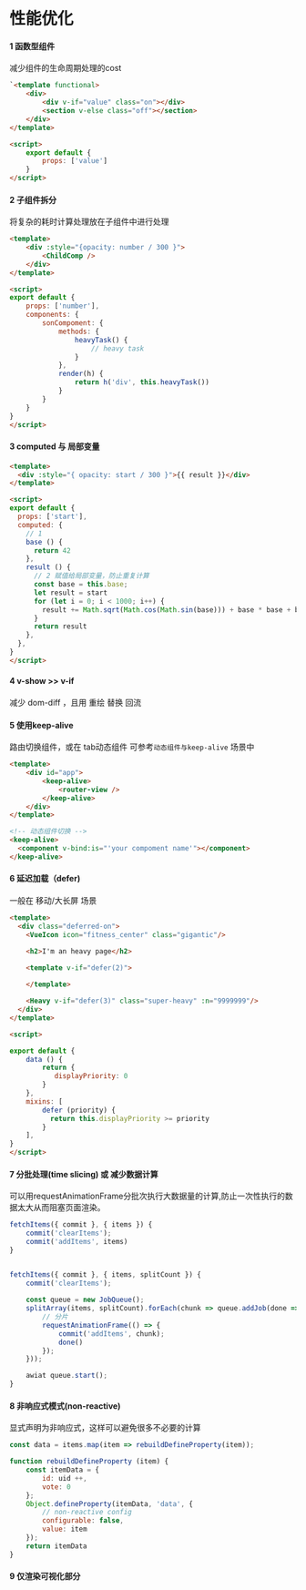 # 性能优化

#### 1 函数型组件

减少组件的生命周期处理的cost

```html
`<template functional>
    <div>
        <div v-if="value" class="on"></div>
        <section v-else class="off"></section>
    </div>
</template>

<script>
    export default {
        props: ['value']
    }
</script>
```

#### 2 子组件拆分

将复杂的耗时计算处理放在子组件中进行处理

```html
<template>
    <div :style="{opacity: number / 300 }">
        <ChildComp />
    </div>
</template>

<script>
export default {
    props: ['number'],
    components: {
        sonCompoment: {
            methods: {
                heavyTask() {
                    // heavy task
                }
            },
            render(h) {
                return h('div', this.heavyTask())
            }
        }
    }
}
</script>
```

#### 3  computed 与 局部变量

```html
<template>
  <div :style="{ opacity: start / 300 }">{{ result }}</div>
</template>

<script>
export default {
  props: ['start'],
  computed: {
    // 1 
    base () {
      return 42
    },
    result () {
      // 2 赋值给局部变量，防止重复计算
      const base = this.base;
      let result = start
      for (let i = 0; i < 1000; i++) {
        result += Math.sqrt(Math.cos(Math.sin(base))) + base * base + base + base * 2 + base * 3
      }
      return result
    },
  },
}
</script>
```

#### 4 v-show >> v-if

减少 dom-diff ，且用 重绘 替换 回流

#### 5 使用keep-alive

路由切换组件，或在 tab动态组件 可参考`动态组件与keep-alive` 场景中 

```html
<template>
    <div id="app">
        <keep-alive>
            <router-view />
        </keep-alive>
    </div>
</template>

<!-- 动态组件切换 -->
<keep-alive>
  <component v-bind:is="'your compoment name'"></component>
</keep-alive>
```

#### 6 延迟加载（defer)

一般在 移动/大长屏 场景

```html
<template>
  <div class="deferred-on">
    <VueIcon icon="fitness_center" class="gigantic"/>

    <h2>I'm an heavy page</h2>

    <template v-if="defer(2)">
       
    </template>

    <Heavy v-if="defer(3)" class="super-heavy" :n="9999999"/>
  </div>
</template>

<script>

export default {
    data () {
        return {
           displayPriority: 0
        }
    },
    mixins: [
        defer (priority) {
          return this.displayPriority >= priority
        }
    ],
}
</script>
```

####  7 分批处理(time slicing) 或 减少数据计算

可以用requestAnimationFrame分批次执行大数据量的计算,防止一次性执行的数据太大从而阻塞页面渲染。

```js
fetchItems({ commit }, { items }) {
    commit('clearItems');
    commit('addItems', items)
}


fetchItems({ commit }, { items, splitCount }) {
    commit('clearItems');
     
    const queue = new JobQueue();
    splitArray(items, splitCount).forEach(chunk => queue.addJob(done => {
        // 分片
        requestAnimationFrame(() => {
            commit('addItems', chunk);
            done()
        });
    }));

    awiat queue.start();
}
```

####  8 非响应式模式(non-reactive)

显式声明为非响应式，这样可以避免很多不必要的计算

```js
const data = items.map(item => rebuildDefineProperty(item));

function rebuildDefineProperty (item) {
    const itemData = {
        id: uid ++,
        vote: 0
    };
    Object.defineProperty(itemData, 'data', {
        // non-reactive config
        configurable: false,
        value: item
    });
    return itemData
}
```

#### 9 仅渲染可视化部分



